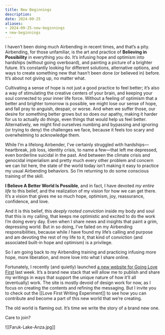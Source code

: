 ```yaml
---
title: New Beginnings
description: 
date: 2024-09-25
aliases:
- 2024-09-25-new-beginnings
- new-beginnings
---
```


I haven’t been doing much Airbending in recent times, and that’s a pity. Airbending, for those unfamiliar, is the art and practice of **Believing in Possibility** in everything you do. It’s infusing hope and optimism into hardships (without going overboard), and painting a picture of a brighter future. It’s constantly looking for different solutions, alternative options, and ways to create something new that hasn’t been done (or believed in) before. It’s about not giving up, no matter what.

Cultivating a sense of hope is not just a good practice to feel better; it’s also a way of stimulating the creative centers of your brain, and keeping your soul connected to your inner life force. Without a feeling of optimism that a better and brighter tomorrow is possible, we might lose our sense of hope, and fall pray to anguish, despair, or worse. And when we suffer those, our desire for something better grows but so does our apathy, making it harder for us to actually *do things*, even things that would help us feel better. Alternatively, we might find ourselves numbing and bypassing and ignoring (or trying to deny) the challenges we face, because it feels too scary and overwhelming to acknowledge them.

While I’m a lifelong Airbender, I’ve certainly struggled with hardships—heartbreak, job loss, identity crisis, to name a few—that left me depressed, even borderline suicidal in the past.  And between the climate crisis and genocidal imperialism and pretty much every other problem and concern we can list here, the state of the world today isn’t making it easy to practice my usual Airbending behaviors. So I’m returning to do some conscious training of the skill.

**I Believe A Better World Is Possible**, and in fact, I have devoted *my entire life* to this belief, and the realization of my vision for how we can get there. It’s a vision that gives me so much hope, optimism, joy, reassurance, confidence, and love.

And it is this belief, this *deeply rooted conviction* inside my body and soul that this is my calling, that keeps me optimistic and excited to do the work I’m doing every day. Even when I share news and insights that paint a grim, depressing world. But in so doing, I’ve failed on my Airbending responsibilities, because while *I* have found my life’s calling and purpose and am devoting the rest of my life to it, that kind of conviction (and associated built-in hope and optimism) is a privilege.

So I am going back to my Airbending training and practicing infusing more hope, more liberation, and more love into what I share online.

Fortunately, I recently (and quietly) launched [a new website for Going Love First](https://goinglovefirst.com/) last week. It’s a brand new stack that will allow me to publish and share my writings in ways that support the unique nature of how it’ll all (eventually) work. The site is mostly devoid of design work for now, as I focus on creating the contents and refining the messaging. But I invite you to check out the [[Love First Writing Experiment]] to see how you can contribute and become a part of this new world that we’re creating. 

The old world is flaming out. It’s time we write the story of a brand new one. 

Care to join?

![[Faruk-Lake-Anza.jpg]]